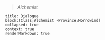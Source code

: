> *Alchemist*
```query
title: Dialogue
block:(Class;Alchemist -Province;Morrowind)
collapsed: true
context: true
renderMarkdown: true
```